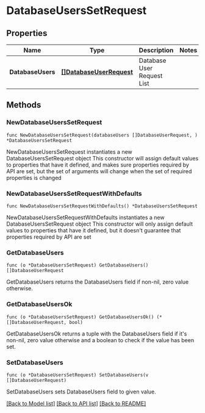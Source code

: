 # DatabaseUsersSetRequest

## Properties

Name | Type | Description | Notes
------------ | ------------- | ------------- | -------------
**DatabaseUsers** | [**[]DatabaseUserRequest**](DatabaseUserRequest.md) | Database User Request List | 

## Methods

### NewDatabaseUsersSetRequest

`func NewDatabaseUsersSetRequest(databaseUsers []DatabaseUserRequest, ) *DatabaseUsersSetRequest`

NewDatabaseUsersSetRequest instantiates a new DatabaseUsersSetRequest object
This constructor will assign default values to properties that have it defined,
and makes sure properties required by API are set, but the set of arguments
will change when the set of required properties is changed

### NewDatabaseUsersSetRequestWithDefaults

`func NewDatabaseUsersSetRequestWithDefaults() *DatabaseUsersSetRequest`

NewDatabaseUsersSetRequestWithDefaults instantiates a new DatabaseUsersSetRequest object
This constructor will only assign default values to properties that have it defined,
but it doesn't guarantee that properties required by API are set

### GetDatabaseUsers

`func (o *DatabaseUsersSetRequest) GetDatabaseUsers() []DatabaseUserRequest`

GetDatabaseUsers returns the DatabaseUsers field if non-nil, zero value otherwise.

### GetDatabaseUsersOk

`func (o *DatabaseUsersSetRequest) GetDatabaseUsersOk() (*[]DatabaseUserRequest, bool)`

GetDatabaseUsersOk returns a tuple with the DatabaseUsers field if it's non-nil, zero value otherwise
and a boolean to check if the value has been set.

### SetDatabaseUsers

`func (o *DatabaseUsersSetRequest) SetDatabaseUsers(v []DatabaseUserRequest)`

SetDatabaseUsers sets DatabaseUsers field to given value.



[[Back to Model list]](../README.md#documentation-for-models) [[Back to API list]](../README.md#documentation-for-api-endpoints) [[Back to README]](../README.md)



